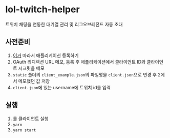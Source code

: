 # lol-twitch-helper

트위치 채팅을 연동한 대기열 관리 및 리그오브레전드 자동 초대

## 사전준비

1. [이거](https://dev.twitch.tv/docs/irc/authenticate-bot/#registering-your-bot) 따라서 애플리케이션 등록하기
2. OAuth 리디렉션 URL 메모, 등록 후 애플리케이션에서 클라이언트 ID와 클라이언트 시크릿을 메모
3. `static` 폴더의 `client_example.json`의 파일명을 `client.json`으로 변경 후 2에서 메모했던 값 저장
4. `client.json`에 있는 username에 트위치 id를 입력

## 실행

1. 롤 클라이언트 실행
2. `yarn`
3. `yarn start`
